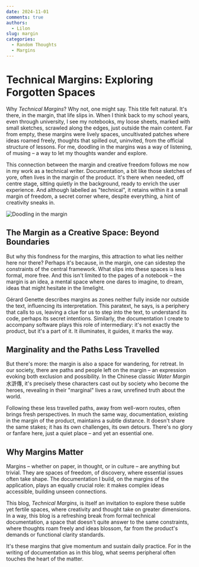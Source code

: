 ```yaml
---
date: 2024-11-01
comments: true
authors:
  - Lilon
slug: margin
categories:
  - Random Thoughts  
  - Margins  
---
```


# Technical Margins: Exploring Forgotten Spaces

Why *Technical Margins*? Why not, one might say. This title felt natural. It's there, in the margin, that life slips in. When I think back to my school years, even through university, I see my notebooks, my loose sheets, marked with small sketches, scrawled along the edges, just outside the main content. Far from empty, these margins were lively spaces, uncultivated patches where ideas roamed freely, thoughts that spilled out, uninvited, from the official structure of lessons. For me, doodling in the margins was a way of listening, of musing – a way to let my thoughts wander and explore.

This connection between the margin and creative freedom follows me now in my work as a technical writer. Documentation, a bit like those sketches of yore, often lives in the margin of the product. It's there when needed, off centre stage, sitting quietly in the background, ready to enrich the user experience. And although labelled as "technical", it retains within it a small margin of freedom, a secret corner where, despite everything, a hint of creativity sneaks in.

<!-- more -->

![Doodling in the margin](https://images-wixmp-ed30a86b8c4ca887773594c2.wixmp.com/f/09c917d0-f5ca-4b29-a706-5e3ed5489e13/dihexpy-a55f4fc7-5bef-467e-ab31-215bc65f2b3a.jpg/v1/fit/w_828,h_972,q_70,strp/notebook_doodle_imagination_tree__by_li__lon_dihexpy-414w-2x.jpg?token=eyJ0eXAiOiJKV1QiLCJhbGciOiJIUzI1NiJ9.eyJzdWIiOiJ1cm46YXBwOjdlMGQxODg5ODIyNjQzNzNhNWYwZDQxNWVhMGQyNmUwIiwiaXNzIjoidXJuOmFwcDo3ZTBkMTg4OTgyMjY0MzczYTVmMGQ0MTVlYTBkMjZlMCIsIm9iaiI6W1t7ImhlaWdodCI6Ijw9MTUwMiIsInBhdGgiOiJcL2ZcLzA5YzkxN2QwLWY1Y2EtNGIyOS1hNzA2LTVlM2VkNTQ4OWUxM1wvZGloZXhweS1hNTVmNGZjNy01YmVmLTQ2N2UtYWIzMS0yMTViYzY1ZjJiM2EuanBnIiwid2lkdGgiOiI8PTEyODAifV1dLCJhdWQiOlsidXJuOnNlcnZpY2U6aW1hZ2Uub3BlcmF0aW9ucyJdfQ.0nKNMwSUhXtHaIBOwPRTjWy9Ug2B6IDEav0im9o1uY0)

## The Margin as a Creative Space: Beyond Boundaries

But why this fondness for the margins, this attraction to what lies neither here nor there? Perhaps it's because, in the margin, one can sidestep the constraints of the central framework. What slips into these spaces is less formal, more free. And this isn't limited to the pages of a notebook – the margin is an idea, a mental space where one dares to imagine, to dream, ideas that might hesitate in the limelight.

Gérard Genette describes margins as zones neither fully inside nor outside the text, influencing its interpretation. This paratext, he says, is a periphery that calls to us, leaving a clue for us to step into the text, to understand its code, perhaps its secret intentions. Similarly, the documentation I create to accompany software plays this role of intermediary: it's not exactly the product, but it's a part of it. It illuminates, it guides, it marks the way.

## Marginality and the Paths Less Travelled

But there's more: the margin is also a space for wandering, for retreat. In our society, there are paths and people left on the margin – an expression evoking both exclusion and possibility. In the Chinese classic *Water Margin* 水滸傳, it's precisely these characters cast out by society who become the heroes, revealing in their "marginal" lives a raw, unrefined truth about the world.

Following these less travelled paths, away from well-worn routes, often brings fresh perspectives. In much the same way, documentation, existing in the margin of the product, maintains a subtle distance. It doesn't share the same stakes; it has its own challenges, its own detours. There's no glory or fanfare here, just a quiet place – and yet an essential one.

<!--
## Searching for the Margins of Thought

Margins are also philosophical spaces. For Derrida, they're places where rigid notions dissolve, where concepts themselves deconstruct and reinvent. For him, the margin is not a mere add-on; it is its own space, hiding what cannot be expressed elsewhere, an opening to what is often overlooked, like a breath just beneath the surface.

Perhaps this, ultimately, is what draws me to the idea of the margin: it's a place 'beside' yet no less deep. A place where the mind loosens, and ideas are left to grow and intermingle. Margins are testing grounds, places for reflection.
-->

## Why Margins Matter

Margins – whether on paper, in thought, or in culture – are anything but trivial. They are spaces of freedom, of discovery, where essential issues often take shape. The documentation I build, on the margins of the application, plays an equally crucial role: it makes complex ideas accessible, building unseen connections.

This blog, *Technical Margins*, is itself an invitation to explore these subtle yet fertile spaces, where creativity and thought take on greater dimensions. In a way, this blog is a refreshing break from formal technical documentation, a space that doesn't quite answer to the same constraints, where thoughts roam freely and ideas blossom, far from the product's demands or functional clarity standards.

It's these margins that give momentum and sustain daily practice. For in the writing of documentation as in this blog, what seems peripheral often touches the heart of the matter.

